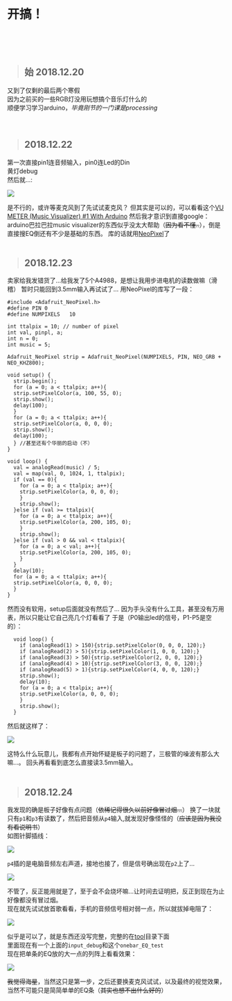 开搞！
====
<br />
<br />
<br />

>始 2018.12.20
>----
又到了仅剩的最后两个寒假  
因为之前买的一些RGB灯没用玩想搞个音乐灯什么的  
顺便学习学习arduino，_毕竟刚节的一门课是processing_  
<br />
<br />

>2018.12.22
>----
第一次直接pin1连音频输入，pin0连Led的Din  
黄灯debug  
然后就...:   

![](https://github.com/EricHerilan/A-really-simple-music-visualizer/raw/master/img/unfinisheddemo1.gif)

是不行的，或许等麦克风到了先试试麦克风？
但其实是可以的，可以看看这个[VU METER (Music Visualizer) #1 With Arduino](https://www.instructables.com/id/UV-METER-Music-Visualizer-1-With-Arduino/)
然后我才意识到直接google：arduino巴拉巴拉music visualizer的东西似乎没太大帮助（~~因为看不懂..~~），倒是直接搜EQ倒还有不少是基础的东西。
库的话就用[NeoPixel](https://github.com/adafruit/Adafruit_NeoPixel)了
<br />
<br />

>2018.12.23
>----
卖家给我发错货了...给我发了5个A4988，是想让我用步进电机的读数做嘛（滑稽）
暂时只能回到3.5mm输入再试试了...
用NeoPixel的库写了一段：

    #include <Adafruit_NeoPixel.h>
    #define PIN 0
    #define NUMPIXELS   10

    int ttalpix = 10; // number of pixel
    int val, pinpl, a;
    int n = 0;
    int music = 5;

    Adafruit_NeoPixel strip = Adafruit_NeoPixel(NUMPIXELS, PIN, NEO_GRB + NEO_KHZ800);

    void setup() {
      strip.begin();
      for (a = 0; a < ttalpix; a++){
      strip.setPixelColor(a, 100, 55, 0);
      strip.show();
      delay(100);
      }
      for (a = 0; a < ttalpix; a++){
      strip.setPixelColor(a, 0, 0, 0);
      strip.show();
      delay(100);
      } //甚至还有个华丽的启动（不）
    }

    void loop() {
      val = analogRead(music) / 5;
      val = map(val, 0, 1024, 1, ttalpix);
      if (val == 0){
        for (a = 0; a < ttalpix; a++){
        strip.setPixelColor(a, 0, 0, 0);
        }
        strip.show();
      }else if (val >= ttalpix){
        for (a = 0; a < ttalpix; a++){
        strip.setPixelColor(a, 200, 105, 0);
        }
        strip.show();
      }else if (val > 0 && val < ttalpix){
        for (a = 0; a < val; a++){
        strip.setPixelColor(a, 200, 105, 0);
        }
      }
      delay(10);
      for (a = 0; a < ttalpix; a++){
      strip.setPixelColor(a, 0, 0, 0);
      }
    }

然而没有软用，setup后面就没有然后了...
因为手头没有什么工具，甚至没有万用表，所以只能让它自己亮几个灯看看了
于是（P0输出led的信号，P1-P5是空的）：

      void loop() {
        if (analogRead(1) > 150){strip.setPixelColor(0, 0, 0, 120);}
        if (analogRead(2) > 5){strip.setPixelColor(1, 0, 0, 120);}
        if (analogRead(3) > 50){strip.setPixelColor(2, 0, 0, 120);}
        if (analogRead(4) > 10){strip.setPixelColor(3, 0, 0, 120);}
        if (analogRead(5) > 1){strip.setPixelColor(4, 0, 0, 120);}
        strip.show();
        delay(10);
        for (a = 0; a < ttalpix; a++){
        strip.setPixelColor(a, 0, 0, 0);
        }
        strip.show();
      }

然后就这样了：

![](https://github.com/EricHerilan/A-really-simple-music-visualizer/raw/master/img/mess2.gif)

这特么什么玩意儿，我都有点开始怀疑是板子的问题了，三极管的噪波有那么大嘛...。
回头再看看到底怎么直接读3.5mm输入。
<br />
<br />

>2018.12.24
>----
我发现的确是板子好像有点问题（~~依稀记得很久以前好像冒过烟...~~）
换了一块就只有`p1`和`p3`有读数了，然后把音频从`p4`输入,就发现好像怪怪的（~~应该是因为我没有看说明书~~）  
如图针脚插线：

![](https://github.com/EricHerilan/A-really-simple-music-visualizer/raw/master/img/mess5.jpg)

`p4`插的是电脑音频左右声道，接地也接了，但是信号确出现在`p2`上了...

![](https://github.com/EricHerilan/A-really-simple-music-visualizer/raw/master/img/mess3.gif)

不管了，反正能用就是了，至于会不会烧坏嘛...让时间去证明把，反正到现在为止好像都没有冒过烟。  
现在就先试试放首歌看看，手机的音频信号相对弱一点，所以就拔掉电阻了：

![](https://github.com/EricHerilan/A-really-simple-music-visualizer/raw/master/img/mess4.gif)

似乎是可以了，就是东西还没写完整，完整的在[tool](https://github.com/EricHerilan/A-really-simple-music-visualizer/raw/master/tools)目录下面  
里面现在有一个上面的`input_debug`和这个`onebar_EQ_test`  
现在把单条的EQ放的大一点的列阵上看看效果：

![](https://github.com/EricHerilan/A-really-simple-music-visualizer/raw/master/img/mess6.gif)

~~我觉得海星~~，当然这只是第一步，之后还要换麦克风试试，以及最终的视觉效果，当然不可能只是简简单单的EQ条（~~其实也想不出什么好的~~）

